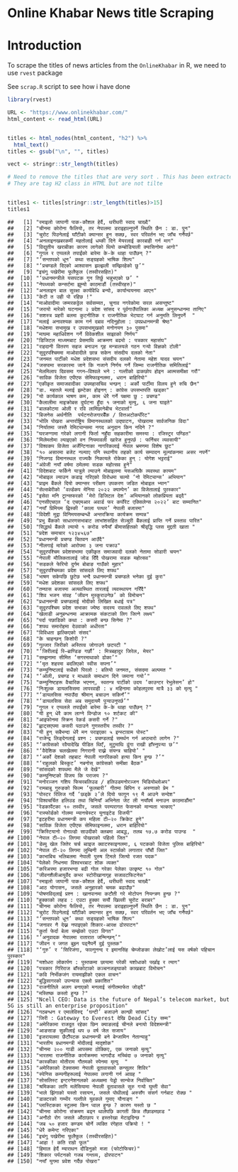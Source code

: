 Online Khabar News title Scraping
================

# Introduction

To scrape the titles of news articles from the `OnlineKhabar` in R, we
need to use `rvest` package

See `scrap.R` script to see how i have done

``` r
library(rvest)

URL <- "https://www.onlinekhabar.com/"
html_content <- read_html(URL)


titles <- html_nodes(html_content, "h2") %>%
  html_text()
titles <- gsub("\n", "", titles)

vect <- stringr::str_length(titles)

# Need to remove the titles that are very sort . This has been extracted because
# They are tag H2 class in HTML but are not tilte


titles1 <- titles[stringr::str_length(titles)>15]
titles1
```

    ##   [1] "रमाइलो जापानी पाक-कौशल हेर्दै, थरीथरी स्वाद चाख्दै"                                                      
    ##   [2] "चीनमा कोरोना फैलियो, तर नेपालमा डराइहाल्नुपर्ने स्थिति छैन : डा. पुन"                                       
    ##   [3] "चुरोट पिउनेलाई घाँटीको क्यान्सर हुन सक्छ, स्वर परिवर्तन भए जाँच गर्नैपर्छ"                                      
    ##   [4] "अनलाइनखबरकर्मी महतोलाई धम्की दिने मेयरलाई कारबाही गर्न माग"                                             
    ##   [5] "विद्युतीय खराबीका कारण लागेको थियो कम्बोडियाली क्यासिनोमा आगो"                                          
    ##   [6] "गुगल र एप्पलले तपाईंको बारेमा के-के थाहा पाउँछन् ?"                                                         
    ##   [7] "‘सन्तापको धून’ कथा सङ्ग्रहको भाषिक शिल्प"                                                               
    ##   [8] "‘प्रचण्डले दिएको आश्वासन झल्झली सम्झिरहेको छु’"                                                            
    ##   [9] "इचंगु पखेरीमा फूलैफूल (तस्वीरसहित)"                                                                       
    ##  [10] "‘प्रधानमन्त्रीले यसपटक गुन तिर्छु भन्नुभएको छ’ "                                                            
    ##  [11] "नेपथ्यको कन्सर्टमा झुम्यो काठमाडौं (तस्वीरहरु)"                                                             
    ##  [12] "अनलाइन बाल सुरक्षा कार्यविधि बन्यो, कार्यान्वयनमा आएन"                                                   
    ##  [13] "केटी त उही पो रहिछ !"                                                                               
    ##  [14] "माओवादीमा जम्मरकट्टेल सर्वसम्मत, चुनाव नगरेकोमा सरल असन्तुष्ट"                                               
    ##  [15] "जरायो मारेको घटनामा २ प्रदेश सांसद र पूर्वगाउँपालिका अध्यक्ष अनुसन्धानमा तानिए"                               
    ##  [16] "सशस्त्र प्रहरी बलमा कुटनीतिक र राजनीतिक भेटघाट गर्न अनुमति लिनुपर्ने  "                                      
    ##  [17] "मलाई अनावश्यक काम गर्न दबाव नदिनुहोला : उपप्रधानमन्त्री श्रेष्ठ"                                            
    ##  [18] "मधेशमा सभामुख र उपसभामुखको मनोनयन ३० पुसमा"                                                            
    ##  [19] "माघमा महाधिवेशन गर्ने विवेकशील साझाको निर्णय"                                                           
    ##  [20] "डिजिटल माध्यमबाट प्रेसमाथि आक्रमण बढ्यो : पत्रकार महासंघ"                                                 
    ##  [21] "राहदानी वितरण सहज बनाउन गृह मन्त्रालयले गठन गर्‍यो विज्ञको टोली"                                          
    ##  [22] "सुदूरपश्चिममा माओवादीले छान्न सकेन संसदीय दलको नेता"                                                       
    ##  [23] "जनमत पार्टीको मधेश प्रदेशसभा संसदीय दलको नेतामा महेश यादव चयन"                                            
    ##  [24] "जसपामा सरकारमा जाने कि नजाने निर्णय गर्ने जिम्मा राजनीतिक समितिलाई"                                      
    ##  [25] "मेलमिलाप दिवसमा गगन–विश्वले भने : गल्तीको ढाकछोप होइन आत्मसमीक्षा गरौं"                                    
    ##  [26] "साविक विजेता एपीएफ सेमिफाइनलमा, धरान बाहिरियो"                                                       
    ##  [27] "एकीकृत समाजवादीका उपमहासचिव भन्छन् : अर्को पार्टीमा विलय हुने रुचि छैन"                                     
    ##  [28] "डा. महतले मलाई झम्टेका होइनन् : कांग्रेस उपसभापति खड्का"                                                   
    ##  [29] "यो कार्यकाल भाषण कम, काम धेरै गर्ने पक्षमा छु : प्रचण्ड"                                                    
    ##  [30] "कैलालीमा माइक्रोबस दुर्घटना हुँदा १ जनाको मृत्यु, ६ जना घाइते"                                               
    ##  [31] "बालकोटमा ओली र रवि लामिछानेबीच भेटवार्ता"                                                             
    ##  [32] "बिजनेस अर्थनीति  पर्यटनरोजगारबैँक / वित्तअटोकर्पोरेट"                                                      
    ##  [33] "भोलि पोखरा अन्तर्राष्ट्रिय विमानस्थलको उद्घाटन, पोखरामा सार्वजनिक विदा"                                   
    ##  [34] "निर्यातमा जस्तै रेमिट्यान्समा नगद अनुदान किन नदिने ?"                                                      
    ##  [35] "घरजग्गामा गरेको लगानी फिर्ता नहुँदा सहकारीमा समस्या : रजिस्ट्रर पण्डित"                                     
    ##  [36] "मिलेमतोमा ल्याइएको वन नियमावली खारेज हुनुपर्छ : फर्निचर व्यवसायी"                                          
    ##  [37] "विश्वकप विजेता अर्जेन्टिनाका नागरिकलाई नेपाल भ्रमणमा विशेष छुट"                                             
    ##  [38] "१० असारमा बजेट नल्याए पनि स्थानीय तहको कार्य सम्पादन मूल्यांकनमा असर नपर्ने"                                 
    ##  [39] "निजगढ विमानस्थल राज्यकै निकायले रोकेका हुन् : योगेश भट्टराई"                                                
    ##  [40] "अंग्रेजी नयाँ वर्षमा ठमेलमा सडक महोत्सव हुने"                                                               
    ##  [41] "विदेशबाट फर्किने यात्रुले ल्याउने मोबाइलमा यसअघिकै व्यवस्था कायम"                                             
    ##  [42] "मोबाइल ल्याउन कडाइ गरिएको विरोधमा चल्यो ‘नो रेमिट्यान्स’ अभियान"                                        
    ##  [43] "प्राइम बैंकले दियो क्यान्सर परीक्षण उपकरण जडित मोबाइल भ्यान"                                               
    ##  [44] "सेल्सबेरीको ‘वर्ल्डकप मेनिया २०२२ क्याम्पेन’ का विजेतालाई पुरस्कार"                                            
    ##  [45] "इसेवा मनि ट्रान्सफरको ‘मेरो डिजिटल देश’ अभियानको लोकप्रियता बढ्दै"                                         
    ##  [46] "एनसीएचएल ‘द एचएमआर अवार्ड फर कर्पोरेट एक्सिलेन्स २०२२’ बाट सम्मानित"                                      
    ##  [47] "नयाँ प्रिमियम ह्विस्की ‘काला पत्थर’ नेपाली बजारमा"                                                       
    ##  [48] "विदेशी मुद्रा विनिमयसम्बन्धी अन्तरक्रिया कार्यक्रम सम्पन्न"                                                   
    ##  [49] "प्रभु बैंकको साधारणसभाबाट लाभांशसहित सेञ्चुरी बैंकलाई प्राप्ति गर्ने प्रस्ताव पारित"                               
    ##  [50] "सिद्धार्थ बैंकले ल्यायो १ करोड रुपैयाँ बीमासहितको श्रीवृद्धि प्लस मुद्दती खाता "                                  
    ##  [51] "प्रदेश समाचार १२३४५६७"                                                                               
    ##  [52] "प्रधानमन्त्री प्रचण्ड चितवन आउँदै"                                                                        
    ##  [53] "नीलगाई मारेको आरोपमा ३ जना पक्राउ"                                                                   
    ##  [54] "सुदूरपश्चिम प्रदेशसभामा एकीकृत समाजवादी दलको नेतामा सोडारी चयन"                                           
    ##  [55] "नेपाली मौलिकतालाई जोड दिँदै पोखरामा सडक महोत्सव"                                                       
    ##  [56] "सडकले फेरियो दुर्गम बोबाङ गाउँको मुहार"                                                                  
    ##  [57] "सुदूरपश्चिमका प्रदेश सांसदले लिए शपथ"                                                                     
    ##  [58] "भाषण सकेपछि छुटेछ भन्दै प्रधानमन्त्री प्रचण्डले भनेका दुई कुरा"                                                  
    ##  [59] "मधेश प्रदेशका सांसदले लिए शपथ"                                                                          
    ##  [60] "तम्घास बजारमा अव्यवस्थित तारलाई व्यवस्थापन गरिँदै"                                                        
    ##  [61] "शिव भजन संग्रह ‘जीवन मुस्कुराउनेछ’ को विमोचन"                                                            
    ##  [62] "प्रधानमन्त्री प्रचण्डलाई मोदीको लिखित बधाई पत्र"                                                         
    ##  [63] "सुदूरपश्चिम प्रदेश सभाका ज्येष्ठ सदस्य रावलले लिए शपथ"                                                       
    ##  [64] "खेलाडी अनुबन्धनमा आक्रामक संकटाको लिग जित्ने लक्ष्य"                                                        
    ##  [65] "पर्दा पछाडिको कथा : कसरी बन्छ सिनेमा ?"                                                               
    ##  [66] "शपथ समारोहमा देउवाको अधीरता"                                                                        
    ##  [67] "विविधता झल्किएको संसद"                                                                               
    ##  [68] "के चाहन्छन् किशोरी ?"                                                                                 
    ##  [69] "गुल्जार जिरीको अस्तित्व जोगाउने छटपटी "                                                                 
    ##  [70] "‘जिरीलाई रि–ब्राण्डिङ गर्छौं’ : मित्रबहादुर जिरेल, मेयर"                                                   
    ##  [71] "सम्झनामा सीमित ‘सगरमाथाको ढोका’"                                                                    
    ##  [72] "‘मृत शहरमा बदलिएको स्वीस सपना’"                                                                      
    ##  [73] "कम्युनिष्टलाई सधैंको पिरलो : बलियो जनमत, संसदमा अल्पमत "                                                  
    ##  [74] "‘ओली, प्रचण्ड र माधवले समाधान दिने जमाना गयो’"                                                         
    ##  [75] "कम्युनिष्टहरू वैचारिक भएनन्, स्वतन्त्र पार्टीको उदय ‘काउन्टर रेभुलेसन’ हो"                                       
    ##  [76] "निःशुल्क डायलसिसमा लापरवाही : ४ महिनामा कोहलपुरमा मात्रै ३३ को मृत्यु "                                    
    ##  [77] "‘डायलसिस नपाउँदा श्रीमान् बचाउन सकिनँ’"                                                                
    ##  [78] "‘डायलसिस सेवा अब समुदायमै पुर्‍याउनुपर्छ’"                                                                 
    ##  [79] "गुगल र एप्पलले तपाईंको बारेमा के-के थाहा पाउँछन् ?"                                                         
    ##  [80] "यी हुन् धेरै काम लाग्ने विन्डोज १० शर्टकट की"                                                              
    ##  [81] "आइफोनमा स्क्रिन रेकर्ड कसरी गर्ने ?"                                                                     
    ##  [82] "ह्वाट्सएपमा कसरी पठाउने गुणस्तरीय तस्वीर ?"                                                              
    ##  [83] "यी हुन् सबैभन्दा धेरै मन पराइएका ५ इन्स्टाग्राम पोस्ट"                                                       
    ##  [84] "राजेन्द्र लिङ्देनलाई प्रश्न : प्रचण्डलाई समर्थन गर्न अप्ठ्यारो लागेन ?"                                          
    ##  [85] "‘कांग्रेसको रवैयादेखि पीडित थिएँ, मुटुमाथि ढुंगा राखी हाँस्नुपर्‍या छ’"                                           
    ##  [86] "‘वैदेशिक चलखेलमा निगरानी राख्ने संयन्त्र चाहियो’ "                                                         
    ##  [87] "‘अर्को देशको तहबाट नेपाली नागरिकको हत्या किन हुन्छ ?’"                                                   
    ##  [88] "‘राहुलको बिस्कुट’ नबनोस् कांग्रेसको समीक्षा बैठक"                                                           
    ##  [89] "सांसदको शपथमा मैले जे देखें"                                                                              
    ##  [90] "कम्युनिष्टको विजय कि पराजय ?"                                                                         
    ##  [91] "मनोरञ्जन गशिप फिचरबलिउड / हलिउडमनोरञ्जन भिडियोब्लोअप"                                                 
    ##  [92] "रामबाबु गुरुङको फिल्म ‘फूलबारी’ गीतमा बिपिन र अरुणाको प्रेम "                                              
    ##  [93] "पोस्टर रिलिज गर्दै ‘छड्के २’ले दियो फागुन १९ मै आउने सन्देश"                                                  
    ##  [94] "विश्वचर्चित हलिउड तथा चिनियाँ अभिनेता जेट ली नयाँवर्ष मनाउन काठमाडौंमा"                                    
    ##  [95] "रेडकार्पेटका १० तस्वीर, जसले परम्परागत फेसनको मान्यता भत्काए"                                               
    ##  [96] "रास्फोर्डको गोलमा म्यानचेस्टर युनाइटेड विजयी"                                                             
    ##  [97] "इटहरीमा प्रधानमन्त्री कप महिला टी–२० क्रिकेट हुने"                                                        
    ##  [98] "साविक विजेता एपीएफ सेमिफाइनलमा, धरान बाहिरियो"                                                       
    ##  [99] "क्रिस्टियानो रोनाल्डो साउदीको क्लबमा आबद्ध, तलब १७.७ करोड पाउन्ड  "                                      
    ## [100] "नेपाल टी–२० लिगमा पोखराको पहिलो जित"                                                                
    ## [101] "डेब्यु खेल जितेर चर्च ब्वाइज क्वाटरफाइनलमा, ६ पटकको विजेता पुलिस बाहिरियो"                                   
    ## [102] "नेपाल टी-२० लिगमा लुम्बिनी अल स्टार्सको लगातार पाँचौं जित"                                                
    ## [103] "काभाबिच भलिबलमा नेपाली पुरुष टिमले जित्यो रजत पदक"                                                      
    ## [104] "पेलेको निधनमा विश्वभरबाट शोक व्यक्त"                                                                    
    ## [105] "करिअरमा हजारभन्दा बढी गोल गरेका पेलेका उत्कृष्ट १० गोल"                                                   
    ## [106] "जीवनशैलीआयुर्वेद कभर स्टोरीखानागृह सजावटफिटनेस"                                                           
    ## [107] "रमाइलो जापानी पाक-कौशल हेर्दै, थरीथरी स्वाद चाख्दै"                                                      
    ## [108] "आठ योगासन, जसले अनुहारको चमक बढाउँछ"                                                                  
    ## [109] "पोषणविद्लाई प्रश्न : खानपानमा कटौती गरे मोटोपन नियन्त्रण हुन्छ ?"                                          
    ## [110] "हुक्काको लहड : एउटा हुक्का सयौं खिल्ली चुरोट बराबर"                                                       
    ## [111] "चीनमा कोरोना फैलियो, तर नेपालमा डराइहाल्नुपर्ने स्थिति छैन : डा. पुन"                                       
    ## [112] "चुरोट पिउनेलाई घाँटीको क्यान्सर हुन सक्छ, स्वर परिवर्तन भए जाँच गर्नैपर्छ"                                      
    ## [113] "‘सन्तापको धून’ कथा सङ्ग्रहको भाषिक शिल्प"                                                               
    ## [114] "जनावर नै देख्न नपाइएको शिकार-आरक्ष ढोरपाटन"                                                            
    ## [115] "कुर्ता फेर्दा बेला सम्झेको एउटा विगत"                                                                     
    ## [116] "‘अनुवादक नेपालमा रातारात जन्मिन्छन्’"                                                                   
    ## [117] "जीवन र जगत बुझ्न पढ्नैपर्ने दुई पुस्तक"                                                                     
    ## [118] "‘गुरु’ र ‘सिरिजंगा, फाल्गुनन्द र इमानसिंह चेम्जोङका लेखोट’लाई यस वर्षको पहिचान पुरस्कार"                        
    ## [119] "यशोधरा लोकार्पण : पुस्तकमा छायामा परेकी यशोधाको पर्खाइ र त्याग"                                          
    ## [120] "पत्रकार गिरिराज बाँस्कोटाको कञ्चनजङ्घाको काखबाट विमोचन"                                                 
    ## [121] "कवि निर्भीकजंग रायमाझीको एकल वाचन"                                                                   
    ## [122] "बुद्धिसागरको उपन्यास एक्लो प्रकाशित"                                                                    
    ## [123] "राजनीतिले अलग बनाएको मनलाई संगीतमार्फत जोड्दै"                                                          
    ## [124] "मस्तिष्क कस्तो हुन्छ ?"                                                                                 
    ## [125] "Ncell CEO: Data is the future of Nepal’s telecom market, but 5G is still an enterprise proposition"
    ## [126] "गठबन्धन र एमालेविरुद्द ‘घन्टी’ बजाउने कान्छी सांसद"                                                        
    ## [127] "जिरी : Gateway to Everest देखि Dead City सम्म"                                                       
    ## [128] "अमेरिकामा राजदूत रहेका छिन क्याङलाई चीनले बनायो विदेशमन्त्री"                                              
    ## [129] "आङसाङ सुकीलाई थप ७ वर्ष जेल सजाय"                                                                     
    ## [130] "इजरायलमा छैटौंपटक प्रधानमन्त्री बने बेन्जामिन नेतान्याहु"                                                     
    ## [131] "भारतीय प्रधानमन्त्री मोदीलाई मातृशोक"                                                                  
    ## [132] "चीनमा २०० गाडी आपसमा ठोक्किए, एक जनाको मृत्यु"                                                         
    ## [133] "भारतमा राजनीतिक कार्यक्रममा भागदौड मच्चिंदा ७ जनाको मृत्यु"                                               
    ## [134] "कास्कीका मोतीराम गौतमको स्पेनमा मृत्यु  "                                                                
    ## [135] "अमेरिकाको टेक्ससमा नेपाली दूतावासको कन्सुलर शिविर"                                                        
    ## [136] "स्पेनिस कम्पनीहरूलाई नेपालमा लगानी गर्न आग्रह "                                                           
    ## [137] "सोसलिस्ट इन्टरनेशनलको अध्‍यक्षमा पेड्रो सान्चेज निर्वाचित"                                                    
    ## [138] "श्रमिकका लागि मलेसियामा नेपाली दूतावासले सुरु गर्‍यो घुम्ती सेवा"                                              
    ## [139] "भाले झिंगाको यस्तो रसायन, जसले पोथीलाई अरुसँग संसर्ग गर्नबाट रोक्छ "                                         
    ## [140] "डाक्टरको गम्भीर गल्तीले युवकले गुमाए यौनाङ्ग "                                                             
    ## [141] "प्लास्टिकका स्टुलमा किन प्वाल हुन्छ ? कारण यस्तो छ "                                                       
    ## [142] "चीनमा कोरोना संक्रमण बढ्न थालेपछि कागती किन्न तँछाडमछाड "                                                
    ## [143] "अनौठो रोग जसले औंठाछाप र हस्तरेखा मेटाइदिन्छ "                                                           
    ## [144] "जब ५० हजार कण्डम चोर्ने व्यक्ति रंगेहात पक्रियो ! "                                                        
    ## [145] "धेरै कमेन्ट गरिएका"                                                                                    
    ## [146] "इचंगु पखेरीमा फूलैफूल (तस्वीरसहित)"                                                                       
    ## [147] "आहा ! कति राम्रो फूल"                                                                                
    ## [148] "हिमाल हेर्दै म्याराथन दौडिनुको मजा (फोटोफिचर)"                                                          
    ## [149] "शिकार पर्यटनको गजब गन्तव्य, ढोरपाटन"                                                                  
    ## [150] "नयाँ युगमा प्रवेश गर्दैछ पोखरा"
